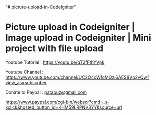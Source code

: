"# picture-upload-in-CodeIgniter" 

Picture upload in Codeigniter | Image upload in Codeigniter | Mini project with file upload
===========================================================================================


Youtube Tutorial : https://youtu.be/qT2fFthYVpk

Youtube Channel : https://www.youtube.com/channel/UC2Q4oWfoMQzi6AES8Vb2vQw?view_as=subscriber

Donate to Paypal : patabuz@gmail.com

https://www.paypal.com/cgi-bin/webscr?cmd=_s-xclick&hosted_button_id=KHM59LRPNV3YY&source=url


